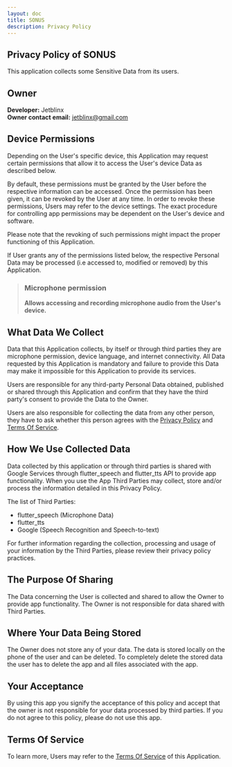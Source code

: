 ```yaml
---
layout: doc
title: SONUS
description: Privacy Policy
---
```


## Privacy Policy of SONUS
This application collects some Sensitive Data from its users.

## Owner
**Developer:** Jetblinx  
**Owner contact email:** jetblinx@gmail.com

## Device Permissions
Depending on the User's specific device, this Application may request certain permissions that allow it to access the User's device Data as described below.

By default, these permissions must be granted by the User before the respective information can be accessed. Once the permission has been given, it can be revoked by the User at any time. In order to revoke these permissions, Users may refer to the device settings.
The exact procedure for controlling app permissions may be dependent on the User's device and software.

Please note that the revoking of such permissions might impact the proper functioning of this Application.

If User grants any of the permissions listed below, the respective Personal Data may be processed (i.e accessed to, modified or removed) by this Application.

> ### Microphone permission
> **Allows accessing and recording microphone audio from the User's device.**

## What Data We Collect
Data that this Application collects, by itself or through third parties they are microphone permission, device language, and internet connectivity.
All Data requested by this Application is mandatory and failure to provide this Data may make it impossible for this Application to provide its services.

Users are responsible for any third-party Personal Data obtained, published or shared through this Application and confirm that they have the third party's consent to provide the Data to the Owner. 

Users are also responsible for collecting the data from any other person, they have to ask whether this person agrees with the [Privacy Policy](./privacy_policy.html) and [Terms Of Service](./terms_of_service.html).

## How We Use Collected Data
Data collected by this application or through third parties is shared with Google Services through flutter_speech and flutter_tts API to provide app functionality.
When you use the App Third Parties may collect, store and/or process the information detailed in this Privacy Policy. 

The list of Third Parties:
- flutter_speech (Microphone Data)
- flutter_tts
- Google (Speech Recognition and Speech-to-text)

For further information regarding the collection, processing and usage of your information by the Third Parties, please review their privacy policy practices.

## The Purpose Of Sharing
The Data concerning the User is collected and shared to allow the Owner to provide app functionality.
The Owner is not responsible for data shared with Third Parties.

## Where Your Data Being Stored
The Owner does not store any of your data. The data is stored locally on the phone of the user and can be deleted.
To completely delete the stored data the user has to delete the app and all files associated with the app.

## Your Acceptance
By using this app you signify the acceptance of this policy and accept that the owner is not responsible for your data processed by third parties. If you do not agree to this policy, please do not use this app. 

## Terms Of Service
To learn more, Users may refer to the [Terms Of Service](./terms_of_service.html) of this Application.